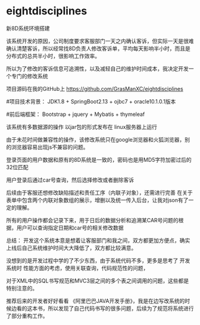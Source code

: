 # eightdisciplines
新8D系统环境搭建

该系统开发的原因，公司制度要求客服部门一天之内确认客诉，但实际一天是很难确认清楚客诉，所以经常找8D负责人修改客诉单，平均每天影响半小时，而且是分布式的总共半小时，很影响工作效率。

所以为了修改的客诉信息可追溯性，以及减轻自己的维护时间成本，我决定开发一个专门的修改系统

项目源码在我的GitHub上 https://github.com/GrasManXC/eightdisciplines

#项目技术背景： JDK1.8 + SpringBoot2.13 + ojbc7 + oracle10.1.0.1版本

#前后端框架： Bootstrap + jquery + Mybatis + thymeleaf

该系统有多数据源的操作
以jar包的形式发布在 linux服务器上运行

由于未花时间做兼容性的操作，该修改系统只在google浏览器和火狐浏览器，别的浏览器容易出现js不兼容的问题。



登录页面的用户数据和原有的8D系统是一致的，密码也是用MD5字符加密过后的32位匹配



用户登录后通过car号查询，然后选择修改或者删除客诉





后续由于客服还想修改缺陷描述和责任工序（内联子对象），还需进行完善
在关于表单中包含两个内联对象数组的展示，增删以及统一传入后台，让我对json有了一定的理解。




所有的用户操作都会记录下来，用于日后的数据分析和追溯某CAR号问题的根据，用户可以查询指定日期和car号的相关修改数据







总结：
开发这个系统本意是想着让客服部门和我之间，双方都更加方便点，确实上线后自己系统维护时间大大降低了，双方都比较满意。

没想到的是开发过程中学的了不少东西，由于系统代码不多，更多是思考了 开发系统时 性能方面的考虑，使用关联查询，代码规范性的问题，

对于XML中的SQL书写规范和MVC3层之间的多个表之间调用的问题，这些都是特别注意的。



推荐后来的开发者好好看看  《阿里巴巴JAVA开发手册》，我是在边写改系统的时候边看的这本书，所以发现了自己代码书写的很多问题，后续为了规范将系统进行了部分重构工作。
